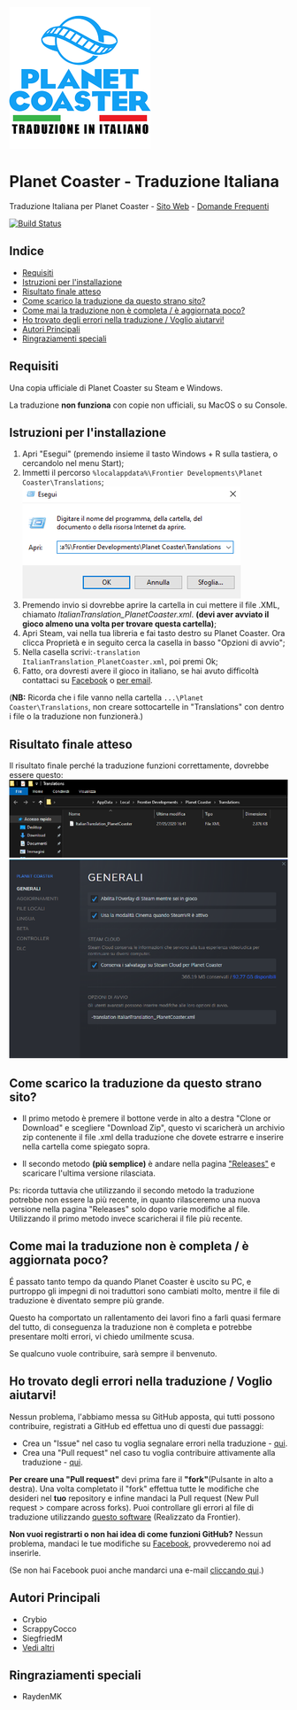 ![Logo](ReadmeMedia/logo.png)
# Planet Coaster - Traduzione Italiana
Traduzione Italiana per Planet Coaster - [Sito Web](https://traduzioneplanetcoaster.altervista.org/) - [Domande Frequenti](https://traduzioneplanetcoaster.altervista.org/italiano/faq/)

[![Build Status](https://travis-ci.org/ScrappyCocco/PlanetCoasterItalian.svg?branch=master)](https://travis-ci.org/ScrappyCocco/PlanetCoasterItalian)

## Indice

- [Requisiti](#requisiti)
- [Istruzioni per l'installazione](#istruzioni-per-linstallazione)
- [Risultato finale atteso](#risultato-finale-atteso)
- [Come scarico la traduzione da questo strano sito?](#come-scarico-la-traduzione-da-questo-strano-sito)
- [Come mai la traduzione non è completa / è aggiornata poco?](#come-mai-la-traduzione-non-è-completa--è-aggiornata-poco)
- [Ho trovato degli errori nella traduzione / Voglio aiutarvi!](#ho-trovato-degli-errori-nella-traduzione--voglio-aiutarvi)
- [Autori Principali](#autori-principali)
- [Ringraziamenti speciali](#ringraziamenti-speciali)

## Requisiti

Una copia ufficiale di Planet Coaster su Steam e Windows.

La traduzione **non funziona** con copie non ufficiali, su MacOS o su Console.

## Istruzioni per l'installazione

1. Apri "Esegui" (premendo insieme il tasto Windows + R sulla tastiera, o cercandolo nel menu Start);
2. Immetti il percorso `%localappdata%\Frontier Developments\Planet Coaster\Translations`;
![run screenshot](ReadmeMedia/esegui.png)
3. Premendo invio si dovrebbe aprire la cartella in cui mettere il file .XML, chiamato *ItalianTranslation_PlanetCoaster.xml*. **(devi aver avviato il gioco almeno una volta per trovare questa cartella)**;
4. Apri Steam, vai nella tua libreria e fai tasto destro su Planet Coaster. Ora clicca Proprietà e in seguito cerca la casella in basso "Opzioni di avvio";
5. Nella casella scrivi:`-translation ItalianTranslation_PlanetCoaster.xml`, poi premi Ok;
6. Fatto, ora dovresti avere il gioco in italiano, se hai avuto difficoltà contattaci su [Facebook](https://www.facebook.com/PlanetCoasterInItaliano/) o [per email](mailto:traduzioneplanetcoaster@altervista.org?subject=Traduzione%20Planet%20Coaster).

(**NB:** Ricorda che i file vanno nella cartella `...\Planet Coaster\Translations`, non creare sottocartelle in "Translations" con dentro i file o la traduzione non funzionerà.)

## Risultato finale atteso

Il risultato finale perché la traduzione funzioni correttamente, dovrebbe essere questo:
![folder screenshot](ReadmeMedia/folder.png)
![steam screenshot](ReadmeMedia/steam.png)

## Come scarico la traduzione da questo strano sito?

- Il primo metodo è premere il bottone verde in alto a destra "Clone or Download" e scegliere "Download Zip", questo vi scaricherà un archivio zip contenente il file .xml della traduzione che dovete estrarre e inserire nella cartella come spiegato sopra.

- Il secondo metodo **(più semplice)** è andare nella pagina ["Releases"](https://github.com/ScrappyCocco/PlanetCoasterItalian/releases) e scaricare l'ultima versione rilasciata.

Ps: ricorda tuttavia che utilizzando il secondo metodo la traduzione potrebbe non essere la più recente, in quanto rilasceremo una nuova versione nella pagina "Releases" solo dopo varie modifiche al file. Utilizzando il primo metodo invece scaricherai il file più recente.

## Come mai la traduzione non è completa / è aggiornata poco?

É passato tanto tempo da quando Planet Coaster è uscito su PC, e purtroppo gli impegni di noi traduttori sono cambiati molto, mentre il file di traduzione è diventato sempre più grande.

Questo ha comportato un rallentamento dei lavori fino a farli quasi fermare del tutto, di conseguenza la traduzione non è completa e potrebbe presentare molti errori, vi chiedo umilmente scusa.

Se qualcuno vuole contribuire, sarà sempre il benvenuto.

## Ho trovato degli errori nella traduzione / Voglio aiutarvi!

Nessun problema, l'abbiamo messa su GitHub apposta, qui tutti possono contribuire, registrati a GitHub ed effettua uno di questi due passaggi:

- Crea un "Issue" nel caso tu voglia segnalare errori nella traduzione - [qui](https://github.com/ScrappyCocco/PlanetCoasterItalian/issues).
- Crea una "Pull request" nel caso tu voglia contribuire attivamente alla traduzione - [qui](https://github.com/ScrappyCocco/PlanetCoasterItalian/pulls).

**Per creare una "Pull request"** devi prima fare il **"fork"**(Pulsante in alto a destra). Una volta completato il "fork" effettua tutte le modifiche che desideri nel **tuo** repository e infine mandaci la Pull request (New Pull request > compare across forks).
Puoi controllare gli errori al file di traduzione utilizzando [questo software](http://cdn.gulpeyrex.com/communitytranslations/tools/communitytranslationverifier/publish.htm) (Realizzato da Frontier).

**Non vuoi registrarti o non hai idea di come funzioni GitHub?**
Nessun problema, mandaci le tue modifiche su [Facebook](https://www.facebook.com/PlanetCoasterInItaliano/), provvederemo noi ad inserirle.

(Se non hai Facebook puoi anche mandarci una e-mail  [cliccando qui](mailto:traduzioneplanetcoaster@altervista.org?subject=Traduzione%20Planet%20Coaster).)

## Autori Principali

- Crybio
- ScrappyCocco
- SiegfriedM
- [Vedi altri](https://github.com/ScrappyCocco/PlanetCoasterItalian/graphs/contributors)

## Ringraziamenti speciali

- RaydenMK

